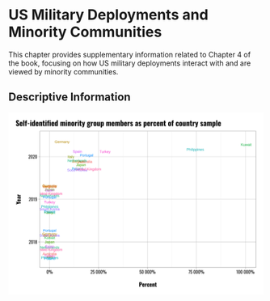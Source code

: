# US Military Deployments and Minority Communities

This chapter provides supplementary information related to Chapter 4 of the book, focusing on how US military deployments interact with and are viewed by minority communities. 





## Descriptive Information

<img src="04-minority_files/figure-html/minority-description-1.png" width="2800" />


